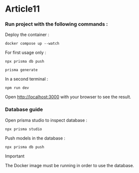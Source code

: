 # Article11

### Run project with the following commands :

Deploy the container :

```
docker compose up --watch
```

For first usage only :

```
npx prisma db push
```

```
prisma generate
```

In a second terminal :

```
npm run dev
```

Open [http://localhost:3000](http://localhost:3000) with your browser to see the result.

### Database guide

Open prisma studio to inspect database :

```
npx prisma studio
```
Push models in the database :

```
npx prisma db push
```

> [!IMPORTANT]  
> The Docker image must be running in order to use the database.